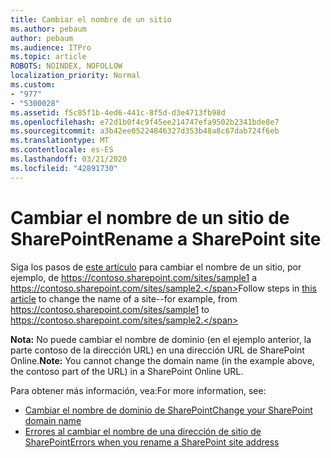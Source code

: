 ```yaml
---
title: Cambiar el nombre de un sitio
ms.author: pebaum
author: pebaum
ms.audience: ITPro
ms.topic: article
ROBOTS: NOINDEX, NOFOLLOW
localization_priority: Normal
ms.custom:
- "977"
- "5300028"
ms.assetid: f5c85f1b-4ed6-441c-8f5d-d3e4713fb98d
ms.openlocfilehash: e72d1b0f4c9f45ee214747efa9502b2341bde8e7
ms.sourcegitcommit: a3b42ee05224846327d353b48a8c67dab724f6eb
ms.translationtype: MT
ms.contentlocale: es-ES
ms.lasthandoff: 03/21/2020
ms.locfileid: "42891730"
---
```

# <a name="rename-a-sharepoint-site"></a><span data-ttu-id="c7cff-102">Cambiar el nombre de un sitio de SharePoint</span><span class="sxs-lookup"><span data-stu-id="c7cff-102">Rename a SharePoint site</span></span>

<span data-ttu-id="c7cff-103">Siga los pasos de [este artículo](https://docs.microsoft.com/sharepoint/change-site-address) para cambiar el nombre de un sitio, por ejemplo, de https://contoso.sharepoint.com/sites/sample1 a https://contoso.sharepoint.com/sites/sample2.</span><span class="sxs-lookup"><span data-stu-id="c7cff-103">Follow steps in [this article](https://docs.microsoft.com/sharepoint/change-site-address) to change the name of a site--for example, from https://contoso.sharepoint.com/sites/sample1 to https://contoso.sharepoint.com/sites/sample2.</span></span>

<span data-ttu-id="c7cff-104">**Nota:** No puede cambiar el nombre de dominio (en el ejemplo anterior, la parte contoso de la dirección URL) en una dirección URL de SharePoint Online.</span><span class="sxs-lookup"><span data-stu-id="c7cff-104">**Note:** You cannot change the domain name (in the example above, the contoso part of the URL) in a SharePoint Online URL.</span></span> 

<span data-ttu-id="c7cff-105">Para obtener más información, vea:</span><span class="sxs-lookup"><span data-stu-id="c7cff-105">For more information, see:</span></span>

- [<span data-ttu-id="c7cff-106">Cambiar el nombre de dominio de SharePoint</span><span class="sxs-lookup"><span data-stu-id="c7cff-106">Change your SharePoint domain name</span></span>](https://go.microsoft.com/fwlink/?Linkid=2018696)
- [<span data-ttu-id="c7cff-107">Errores al cambiar el nombre de una dirección de sitio de SharePoint</span><span class="sxs-lookup"><span data-stu-id="c7cff-107">Errors when you rename a SharePoint site address</span></span>](https://support.office.com/article/errors-when-you-rename-a-sharepoint-site-address-165b7c11-1325-4813-b160-ecbe87bc1a86)
